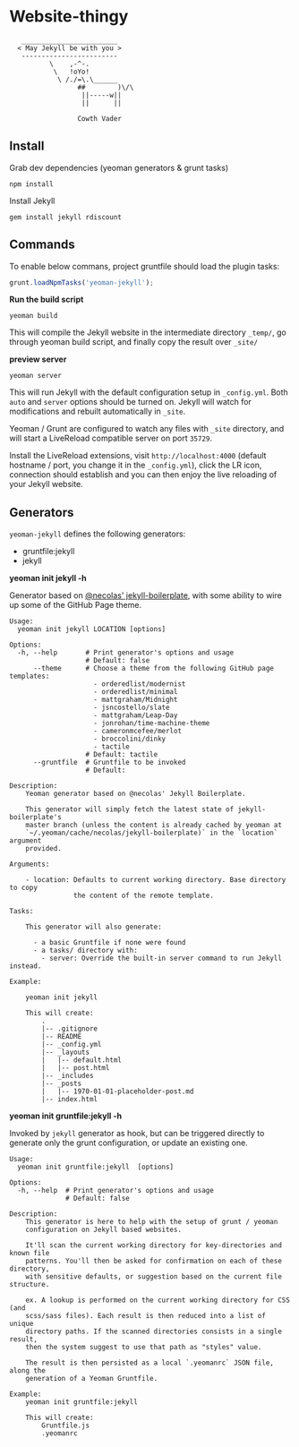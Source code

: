 Website-thingy
==============

       ________________________
      < May Jekyll be with you >
       ------------------------
              \    ,-^-.
               \   !oYo!
                \ /./=\.\______
                     ##        )\/\
                      ||-----w||
                      ||      ||

                     Cowth Vader

Install
-------

Grab dev dependencies (yeoman generators & grunt tasks)

    npm install

Install Jekyll

    gem install jekyll rdiscount

Commands
--------

To enable below commans, project gruntfile should load the plugin tasks:

```js
grunt.loadNpmTasks('yeoman-jekyll');
```

**Run the build script**

    yeoman build

This will compile the Jekyll website in the intermediate directory `_temp/`, go
through yeoman build script, and finally copy the result over `_site/`


**preview server**

    yeoman server

This will run Jekyll with the default configuration setup in `_config.yml`.
Both `auto` and `server` options should be turned on. Jekyll will watch for
modifications and rebuilt automatically in `_site`.

Yeoman / Grunt are configured to watch any files with `_site` directory, and
will start a LiveReload compatible server on port `35729`.

Install the LiveReload extensions, visit `http://localhost:4000` (default
hostname / port, you change it in the `_config.yml`), click the
LR icon, connection should establish and you can then enjoy the live reloading
of your Jekyll website.

Generators
----------

`yeoman-jekyll` defines the following generators:

- gruntfile:jekyll
- jekyll

**yeoman init jekyll -h**

Generator based on [@necolas'
jekyll-boilerplate](https://github.com/necolas/jekyll-boilerplate), with some
ability to wire up some of the GitHub Page theme.

    Usage:
      yeoman init jekyll LOCATION [options]

    Options:
      -h, --help       # Print generator's options and usage
                       # Default: false
          --theme      # Choose a theme from the following GitHub page templates:
                         - orderedlist/modernist
                         - orderedlist/minimal
                         - mattgraham/Midnight
                         - jsncostello/slate
                         - mattgraham/Leap-Day
                         - jonrohan/time-machine-theme
                         - cameronmcefee/merlot
                         - broccolini/dinky
                         - tactile
                       # Default: tactile
          --gruntfile  # Gruntfile to be invoked
                       # Default:

    Description:
        Yeoman generator based on @necolas' Jekyll Boilerplate.

        This generator will simply fetch the latest state of jekyll-boilerplate's
        master branch (unless the content is already cached by yeoman at
        `~/.yeoman/cache/necolas/jekyll-boilerplate)` in the `location` argument
        provided.

    Arguments:

        - location: Defaults to current working directory. Base directory to copy
                    the content of the remote template.

    Tasks:

        This generator will also generate:

          - a basic Gruntfile if none were found
          - a tasks/ directory with:
            - server: Override the built-in server command to run Jekyll instead.

    Example:

        yeoman init jekyll

        This will create:
            .
            |-- .gitignore
            |-- README
            |-- _config.yml
            |-- _layouts
            |   |-- default.html
            |   |-- post.html
            |-- _includes
            |-- _posts
            |   |-- 1970-01-01-placeholder-post.md
            |-- index.html

**yeoman init gruntfile:jekyll -h**

Invoked by `jekyll` generator as hook, but can be triggered directly to
generate only the grunt configuration, or update an existing one.

    Usage:
      yeoman init gruntfile:jekyll  [options]

    Options:
      -h, --help  # Print generator's options and usage
                  # Default: false

    Description:
        This generator is here to help with the setup of grunt / yeoman
        configuration on Jekyll based websites.

        It'll scan the current working directory for key-directories and known file
        patterns. You'll then be asked for confirmation on each of these directory,
        with sensitive defaults, or suggestion based on the current file structure.

        ex. A lookup is performed on the current working directory for CSS (and
        scss/sass files). Each result is then reduced into a list of unique
        directory paths. If the scanned directories consists in a single result,
        then the system suggest to use that path as "styles" value.

        The result is then persisted as a local `.yeomanrc` JSON file, along the
        generation of a Yeoman Gruntfile.

    Example:
        yeoman init gruntfile:jekyll

        This will create:
            Gruntfile.js
            .yeomanrc


